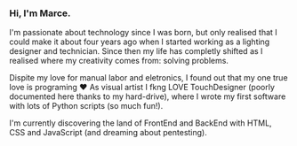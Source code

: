 ### Hi, I'm Marce.

I'm passionate about technology since I was born, but only realised that I could make it about four years ago when I started working as a lighting designer and technician. Since then my life has completly shifted as I realised where my creativity comes from: solving problems. 

Dispite my love for manual labor and eletronics, I found out that my one true love is programing :heart: As visual artist I fkng LOVE TouchDesigner (poorly documented here thanks to my hard-drive), where I wrote my first software with lots of Python scripts (so much fun!).

I'm currently discovering the land of FrontEnd and BackEnd with HTML, CSS and JavaScript (and dreaming about pentesting).

